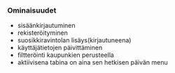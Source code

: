 ### Ominaisuudet

- sisäänkirjautuminen
- rekisteröityminen
- suosikkiravintolan lisäys(kirjautuneena)
- käyttäjätietojen päivittäminen
- filtteröinti kaupunkien perusteella
- aktiivisena tabina on aina sen hetkisen päivän menu

